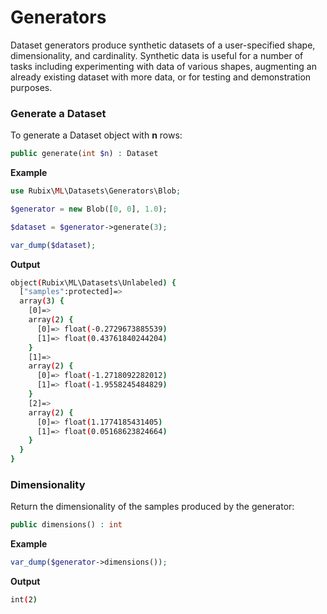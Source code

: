 # Generators
Dataset generators produce synthetic datasets of a user-specified shape, dimensionality, and cardinality. Synthetic data is useful for a number of tasks including experimenting with data of various shapes, augmenting an already existing dataset with more data, or for testing and demonstration purposes.

### Generate a Dataset
To generate a Dataset object with **n** rows:
```php
public generate(int $n) : Dataset
```

**Example**

```php
use Rubix\ML\Datasets\Generators\Blob;

$generator = new Blob([0, 0], 1.0);

$dataset = $generator->generate(3);

var_dump($dataset);
```

**Output**

```sh
object(Rubix\ML\Datasets\Unlabeled) {
  ["samples":protected]=>
  array(3) {
    [0]=>
    array(2) {
      [0]=> float(-0.2729673885539)
      [1]=> float(0.43761840244204)
    }
    [1]=>
    array(2) {
      [0]=> float(-1.2718092282012)
      [1]=> float(-1.9558245484829)
    }
    [2]=>
    array(2) {
      [0]=> float(1.1774185431405)
      [1]=> float(0.05168623824664)
    }
  }
}
```

### Dimensionality
Return the dimensionality of the samples produced by the generator:
```php
public dimensions() : int
```

**Example**

```php
var_dump($generator->dimensions());
```

**Output**

```sh
int(2)
```